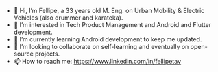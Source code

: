 - 👋 Hi, I’m Fellipe, a 33 years old M. Eng. on Urban Mobility & Electric Vehicles (also drummer and karateka).
- 👀 I’m interested in Tech Product Management and Android and Flutter development.
- 🌱 I’m currently learning Android development to keep me updated.
- 💞️ I’m looking to collaborate on self-learning and eventually on open-source projects.
- 📫 How to reach me: https://www.linkedin.com/in/fellipetav

<!---
fellipetav/fellipetav is a ✨ special ✨ repository because its `README.md` (this file) appears on your GitHub profile.
You can click the Preview link to take a look at your changes.
--->
